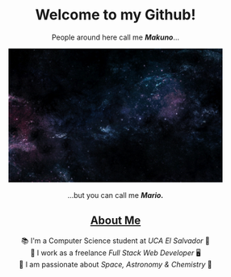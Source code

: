 <h1 align="center">Welcome to my Github!</h1>

<div align="center">People around here call me <strong><em>Makuno</em></strong>... <br></div>
<figure>
  <img src="./assets/space-wallpaper.gif" alt="Outer Space">
</figure>
<div align="center">...but you can call me <strong><em>Mario.</em></strong></div>

<h2 align="center"><u>About Me</u></h2>
<div align="center"> 📚 I'm a Computer Science student at <em>UCA El Salvador</em> 🦉 <br> 👔 I work as a freelance <em>Full Stack Web Developer</em> 🖥️ <br> 💫 I am passionate about <em>Space, Astronomy & Chemistry</em> 🔭 </div>
<!--
**xMakuno/xmakuno** is a ✨ _special_ ✨ repository because its `README.md` (this file) appears on your GitHub profile.

Here are some ideas to get you started:

- 🔭 I’m currently working on ...
- 🌱 I’m currently learning ...
- 👯 I’m looking to collaborate on ...
- 🤔 I’m looking for help with ...
- 💬 Ask me about ...
- 📫 How to reach me: ...
- 😄 Pronouns: ...
- ⚡ Fun fact: ...
-->
